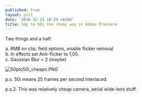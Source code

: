 ```yaml
---
published: true
layout: post
date: '2016-12-23 10:39 +0100'
title: 50p to 50i the cheap way in Adobe Premiere
---
```

Two things and a half:

a. RMB on clip, field options, enable flicker removal  
b. In effects set Anti-flicker to 1,00.  
c. Gaussian Blur = 2 (maybe)

![50pto50i_cheapo.PNG]({{site.baseurl}}/media/50pto50i_cheapo.PNG)

p.s. 50i means 25 frames per second interlaced.

p.s.2. This was relatively cheap camera, aerial wide-lens stuff.

